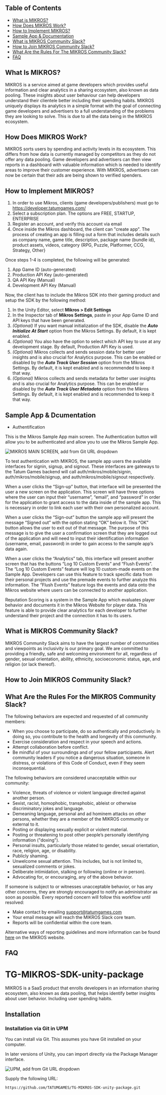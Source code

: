 ## Table of Contents

* [What is MIKROS?](#what-is-mikros)
* [How Does MIKROS Work?](#how-dose-mikros-work)
* [How to Implement MIKROS?](#how-to-implement-mikros)
* [Sample App & Documentation](#sample-app-&-documentation)
* [What is MIKROS Community Slack?](*what-is-mirkos-community-slack)
* [How to Join MIKROS Community Slack?](*how-to-join-mikros-community-slack)
* [What Are the Rules For The MIKROS Community Slack?](*what-are-the-rules-for-the-mikros-community-slack)
* [FAQ](*faq)



<a name="what-is-mikros"></a>
## What Is MIKROS?
MIKROS is a service aimed at game developers which provides useful information and clear analytics in a sharing ecosystem, also known as data pooling. These insights about user behaviour can help developers understand their clientele better including their spending habits. MIKROS uniquely displays its analytics in a simple format with the goal of connecting game developers and advertisers to a full understanding of the problems they are looking to solve. This is due to all the data being in the MIKROS ecosystem.

<a name="how-dose-mirkos-work"></a>
## How Does MIKROS Work?
MIKROS sorts users by spending and activity levels in its ecosystem. This differs from how data is currently managed by competitors as they do not offer any data pooling. Game developers and advertisers can then view reports in a dashboard with valuable information which is needed to identify areas to improve their customer experience. With MIKROS, advertisers can now be certain that their ads are being shown to verified spenders.

<a name="how-to-implement-mirkos"></a>
## How to Implement MIKROS?
1. In order to use Mikros, clients (game developers/publishers) must go to https://developer.tatumgames.com/
2. Select a subscription plan. The options are FREE, STARTUP, ENTERPRISE
3. Register an account, and verify this account via email
4. Once inside the Mikros dashboard, the client can "create app". The process of creating an app is filling out a form that includes details such as company name, game title, description, package name (bundle id), product assets, videos, category {RPG, Puzzle, Platformer, CCG, Strategy, Other}

Once steps 1-4 is completed, the following will be generated:
1. App Game ID (auto-generated)
2. Production API Key (auto-generated)
3. QA API Key (Manual)
4. Development API Key (Manual)

Now, the client has to include the Mikros SDK into their gaming product and setup the SDK by the following method:
1. In the Unity Editor, select **Mikros > Edit Settings**
2. In the Inspector tab of **Mikros Settings**, paste in your App Game ID and API keys that have been generated.
3. *(Optional)* If you want manual initialization of the SDK, disable the ***Auto Initialize At Start*** option from the Mikros Settings. By default, it is kept enabled.
4. *(Optional)* You also have the option to select which API key to use at any development stage. By default, Production API Key is used.
5. *(Optional)* Mikros collects and sends session data for better user insights and is also crucial for Analytics purpose. This can be enabled or disabled by the ***Auto Track User Session*** option from the Mikros Settings. By default, it is kept enabled and is recommended to keep it that way.
6. *(Optional)* Mikros collects and sends metadata for better user insights and is also crucial for Analytics purpose. This can be enabled or disabled by the ***Auto Track User Metadata*** option from the Mikros Settings. By default, it is kept enabled and is recommended to keep it that way.

<a name="sample-app-&-documentation"></a>
## Sample App & Dcumentation

* Authentification
    
    
 This is the Mikros Sample App main screen. The Authentication button will allow you to be authenticated and allow you to use the Mikros Sample App.
 
 ![MIKROS MAIN SCREEN, add from Git URL dropdown](Documentation/Mikros-main-screen.png)
 
To test authentication with MIKROS, the sample app users the available interfaces for signin, signup, and signout. These interfaces are gateways to the Tatum Games backend will call auth/mikros/mobile/signin, auth/mikros/mobile/signup, and auth/mikros/mobile/signout respectively.
 
When a user clicks the “Sign-up” button, that interface will be presented the user a new screen on the application. This screen will have three options where the user can input their “username”, “email”, and “password” in order for the application to grant access to the data inside of the sample app. This is necessary in order to link each user with their own personalized account.  
 
When a user clicks the “Sign-out” button the sample app will present the message “Signed out” with the option stating “OK” below it. This “OK” button allows the user to exit out of that message. The purpose of this message is to give the user a confirmation screen that they are logged out of the application and will need to input their identification information (username, email, password) in order to gain access to the sample app’s data again. 

When a user clicks the “Analytics” tab, this interface will present another screen that has the buttons “Log 10 Custom Events” and “Flush Events”. The “Log 10 Custom Events” feature will log 10 custom-made events on the Sample App. Developers can use this feature to track specific data from their personal projects and use the premade events to further analyze this information. The “Flush Events” feature logs the events and data onto the Mikros website where users can be connected to another application. 

Reputation Scoring is a system in the Sample App which evaluates player behavior and documents it in the Mikros Website for player data. This feature is able to provide clear analytics for each developer to further understand their project and the connection it has to its users.

<a name="what-is-mikros-community-slack"></a>
## What is MIKROS Community Slack?
MIKROS Community Slack aims to have the largest number of communities and viewpoints as inclusivity is our primary goal. We are committed to providing a friendly, safe and welcoming environment for all, regardless of gender, sexual orientation, ability, ethnicity, socioeconomic status, age, and religion (or lack thereof).

<a name="how-to-join-mikros-community-slack"></a>
## How to Join MIKROS Community Slack?

<a name="what-are-the-rules-for-the-mikros-community-slack"></a>
## What Are the Rules For the MIKROS Community Slack?
The following behaviors are expected and requested of all community members:

* When you choose to participate, do so authentically and productively. In doing so, you contribute to the health and longevity of this community.
* Exercise consideration and respect in your speech and actions.
* Attempt collaboration before conflict.
* Be mindful of your surroundings and of your fellow participants. Alert community leaders if you notice a dangerous situation, someone in distress, or violations of this Code of Conduct, even if they seem inconsequential.

The following behaviors are considered unacceptable within our community:

* Violence, threats of violence or violent language directed against another person.
* Sexist, racist, homophobic, transphobic, ableist or otherwise discriminatory jokes and language.
* Demeaning language, personal and ad hominem attacks on other persons, whether they are a member of the MIKROS community or external to it.
* Posting or displaying sexually explicit or violent material.
* Posting or threatening to post other people’s personally identifying information ("doxing").
* Personal insults, particularly those related to gender, sexual orientation, race, religion, age, or disability.
* Publicly shaming.
* Unwelcome sexual attention. This includes, but is not limited to, sexualized comments or jokes.
* Deliberate intimidation, stalking or following (online or in person).
* Advocating for, or encouraging, any of the above behavior.

If someone is subject to or witnesses unacceptable behavior, or has any other concerns, they are strongly encouraged to notify an administrator as soon as possible. Every reported concern will follow this workflow until resolved:

* Make contact by emailing support@tatumgames.com
* Your email message will reach the MIKROS Slack core team.
* Reports will be confidential within the core team.

Alternative ways of reporting guidelines and more information can be found [here](https://developer.tatumgames.com/documentation/slack) on the MIKROS website.

<a name="faq"></a>
## FAQ 




# TG-MIKROS-SDK-unity-package
MIKROS is a SaaS product that enrolls developers in an information sharing ecosystem, also known as data pooling, that helps identify better insights about user behavior. Including user spending habits.

## Installation
### Installation via Git in UPM

You can install via Git. This assumes you have Git installed on your
computer.

In later versions of Unity, you can import directly via the Package Manager
interface.

![UPM, add from Git URL dropdown](Documentation/upm-via-git.png)

Supply the following URL:

```
https://github.com/TATUMGAMES/TG-MIKROS-SDK-unity-package.git
```


 
 
 
